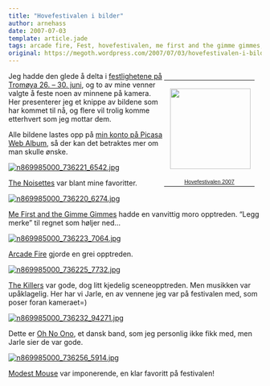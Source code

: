 ```yaml
---
title: "Hovefestivalen i bilder"
author: arnehass
date: 2007-07-03
template: article.jade
tags: arcade fire, Fest, hovefestivalen, me first and the gimme gimmes, modest mouse, oh no ono, picasa web album, the killers, the noisettes
original: https://megoth.wordpress.com/2007/07/03/hovefestivalen-i-bilder/
---
```


<table style="float:right;width:194px;">
<tbody><tr>
<td style="background:transparent url('http://picasaweb.google.com/f/img/transparent_album_background.gif') no-repeat scroll left center;height:194px;" align="center"><a href="http://picasaweb.google.com/arne.hassel/Hovefestivalen2007"><img src="http://lh3.google.com/arne.hassel/RorZhNw5dtE/AAAAAAAAA6I/byxm_RoQWWg/s160-c/Hovefestivalen2007.jpg" style="margin:1px 0 0 4px;" height="160" width="160"></a></td>
</tr>
<tr>
<td style="text-align:center;font-family:arial,sans-serif;font-size:11px;"><a href="http://picasaweb.google.com/arne.hassel/Hovefestivalen2007">Hovefestivalen 2007</a></td>
</tr>
</tbody></table>
<p>Jeg hadde den glede å delta i <a href="http://www.hovefestivalen.no/">festlighetene på Tromøya 26. – 30. juni</a>, og to av mine venner valgte å feste noen av minnene på kamera. Her presenterer jeg et knippe av bildene som har kommet til nå, og flere vil trolig komme etterhvert som jeg mottar dem.</p>
<span class="more"></span>
<p>Alle bildene lastes opp på <a href="http://picasaweb.google.com/arne.hassel/Hovefestivalen2007">min konto på Picasa Web Album</a>, så der kan det betraktes mer om man skulle ønske.</p>
<p><a href="http://icanhasweb.net/megoth/wp-content/uploads/2007/07/n869985000_736221_6542.jpg" title="n869985000_736221_6542.jpg"><img src="http://icanhasweb.net/megoth/wp-content/uploads/2007/07/n869985000_736221_6542.jpg" alt="n869985000_736221_6542.jpg"></a></p>
<p><a href="http://www.thenoisettes.com/">The Noisettes</a> var blant mine favoritter.</p>
<p><a href="http://icanhasweb.net/megoth/wp-content/uploads/2007/07/n869985000_736220_6274.jpg" title="n869985000_736220_6274.jpg"><img src="http://icanhasweb.net/megoth/wp-content/uploads/2007/07/n869985000_736220_6274.jpg" alt="n869985000_736220_6274.jpg"></a></p>
<p><a href="http://www.gimmegimmes.com/">Me First and the Gimme Gimmes</a> hadde en vanvittig moro opptreden. “Legg merke” til regnet som høljer ned…</p>
<p><a href="http://icanhasweb.net/megoth/wp-content/uploads/2007/07/n869985000_736223_7064.jpg" title="n869985000_736223_7064.jpg"><img src="http://icanhasweb.net/megoth/wp-content/uploads/2007/07/n869985000_736223_7064.jpg" alt="n869985000_736223_7064.jpg"></a></p>
<p><a href="http://www.arcadefire.com/">Arcade Fire</a> gjorde en grei opptreden.</p>
<p><a href="http://icanhasweb.net/megoth/wp-content/uploads/2007/07/n869985000_736225_7732.jpg" title="n869985000_736225_7732.jpg"><img src="http://icanhasweb.net/megoth/wp-content/uploads/2007/07/n869985000_736225_7732.jpg" alt="n869985000_736225_7732.jpg"></a></p>
<p><a href="http://www.thekillersmusic.com/">The Killers</a> var gode, dog litt kjedelig sceneopptreden. Men musikken var upåklagelig. Her har vi Jarle, en av vennene jeg var på festivalen med, som poser foran kameraet=)</p>
<p><a href="http://icanhasweb.net/megoth/wp-content/uploads/2007/07/n869985000_736232_94271.jpg" title="n869985000_736232_94271.jpg"><img src="http://icanhasweb.net/megoth/wp-content/uploads/2007/07/n869985000_736232_94271.jpg" alt="n869985000_736232_94271.jpg"></a></p>
<p>Dette er <a href="http://www.ohnoono.com/">Oh No Ono</a>, et dansk band, som jeg personlig ikke fikk med, men Jarle sier de var gode.</p>
<p><a href="http://icanhasweb.net/megoth/wp-content/uploads/2007/07/n869985000_736256_5914.jpg" title="n869985000_736256_5914.jpg"><img src="http://icanhasweb.net/megoth/wp-content/uploads/2007/07/n869985000_736256_5914.jpg" alt="n869985000_736256_5914.jpg"></a></p>
<p><a href="http://www.modestmousemusic.com/">Modest Mouse</a> var imponerende, en klar favoritt på festivalen!</p>
